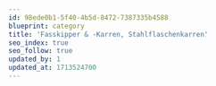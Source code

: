 ```yaml
---
id: 98ede0b1-5f40-4b5d-8472-7387335b4588
blueprint: category
title: 'Fasskipper & -Karren, Stahlflaschenkarren'
seo_index: true
seo_follow: true
updated_by: 1
updated_at: 1713524700
---
```

